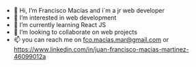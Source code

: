 - 👋 Hi, I’m Francisco Macías and i´m a jr web developer
- 👀 I’m interested in web development 
- 🌱 I’m currently learning React JS
- 💞️ I’m looking to collaborate on web projects
- 📫 you can reach me on fco.macias.mar@gmail.com or https://www.linkedin.com/in/juan-francisco-macias-martinez-46099012a

<!---
fco-mac/fco-mac is a ✨ special ✨ repository because its `README.md` (this file) appears on your GitHub profile.
You can click the Preview link to take a look at your changes.
--->
